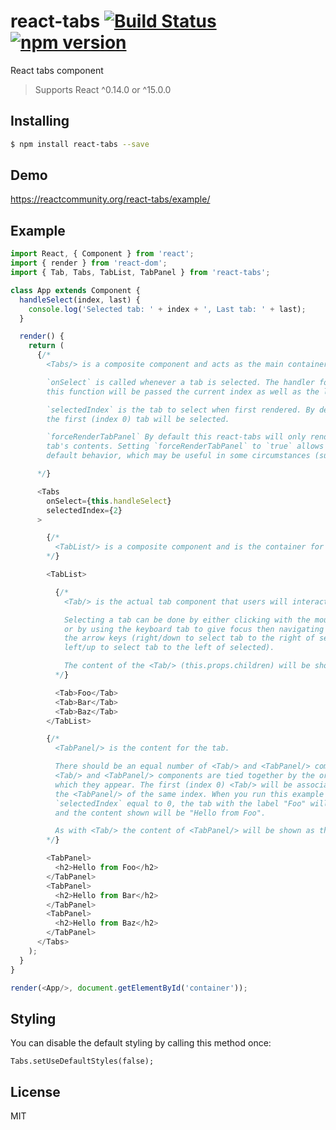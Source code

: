 # react-tabs [![Build Status](https://travis-ci.org/reactjs/react-tabs.svg?branch=master)](https://travis-ci.org/reactjs/react-tabs) [![npm version](https://badge.fury.io/js/react-tabs.svg)](https://badge.fury.io/js/react-tabs)

React tabs component

> Supports React ^0.14.0 or ^15.0.0

## Installing

```bash
$ npm install react-tabs --save
```

## Demo

https://reactcommunity.org/react-tabs/example/

## Example

```js
import React, { Component } from 'react';
import { render } from 'react-dom';
import { Tab, Tabs, TabList, TabPanel } from 'react-tabs';

class App extends Component {
  handleSelect(index, last) {
    console.log('Selected tab: ' + index + ', Last tab: ' + last);
  }

  render() {
    return (
      {/*
        <Tabs/> is a composite component and acts as the main container.

        `onSelect` is called whenever a tab is selected. The handler for
        this function will be passed the current index as well as the last index.

        `selectedIndex` is the tab to select when first rendered. By default
        the first (index 0) tab will be selected.

        `forceRenderTabPanel` By default this react-tabs will only render the selected
        tab's contents. Setting `forceRenderTabPanel` to `true` allows you to override the
        default behavior, which may be useful in some circumstances (such as animating between tabs).

      */}

      <Tabs
        onSelect={this.handleSelect}
        selectedIndex={2}
      >

        {/*
          <TabList/> is a composite component and is the container for the <Tab/>s.
        */}

        <TabList>

          {/*
            <Tab/> is the actual tab component that users will interact with.

            Selecting a tab can be done by either clicking with the mouse,
            or by using the keyboard tab to give focus then navigating with
            the arrow keys (right/down to select tab to the right of selected,
            left/up to select tab to the left of selected).

            The content of the <Tab/> (this.props.children) will be shown as the label.
          */}

          <Tab>Foo</Tab>
          <Tab>Bar</Tab>
          <Tab>Baz</Tab>
        </TabList>

        {/*
          <TabPanel/> is the content for the tab.

          There should be an equal number of <Tab/> and <TabPanel/> components.
          <Tab/> and <TabPanel/> components are tied together by the order in
          which they appear. The first (index 0) <Tab/> will be associated with
          the <TabPanel/> of the same index. When you run this example with
          `selectedIndex` equal to 0, the tab with the label "Foo" will be selected
          and the content shown will be "Hello from Foo".

          As with <Tab/> the content of <TabPanel/> will be shown as the content.
        */}

        <TabPanel>
          <h2>Hello from Foo</h2>
        </TabPanel>
        <TabPanel>
          <h2>Hello from Bar</h2>
        </TabPanel>
        <TabPanel>
          <h2>Hello from Baz</h2>
        </TabPanel>
      </Tabs>
    );
  }
}

render(<App/>, document.getElementById('container'));
```

## Styling

You can disable the default styling by calling this method once:

```
Tabs.setUseDefaultStyles(false);
```

## License

MIT
